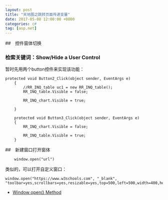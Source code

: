 ```yaml
---
layout: post
title: "天地图之跳转页面传递变量"
date: 2017-05-08 12:00:00 +0800
categories: c#
tag: [asp.net]
---   
```


##　控件窗体切换
### 检索关键词：Show/Hide a User Control 
暂时先用两个button控件来实现该功能：

```
protected void Button2_Click(object sender, EventArgs e)
    {
        //RR_INQ_table uc1 = new RR_INQ_table();
        RR_INQ_table.Visible = false;

        RR_INQ_chart.Visible = true;

    }

    protected void Button3_Click(object sender, EventArgs e)
    {
        RR_INQ_chart.Visible = false;

        RR_INQ_table.Visible = true;
    }
```

##　新建窗口打开窗体
```
    window.open("url")
```

类似的，可以打开自定义窗口：

```
window.open("https://www.w3schools.com", "_blank", "toolbar=yes,scrollbars=yes,resizable=yes,top=500,left=500,width=400,height=400");
```

- [Window open() Method](https://www.w3schools.com/jsref/met_win_open.asp)
